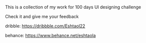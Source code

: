 This is a collection of my work for 100 days UI designing challenge

Check it and give me your feedback

dribble: https://dribbble.com/Eshtaol22

behance: https://www.behance.net/eshtaola
